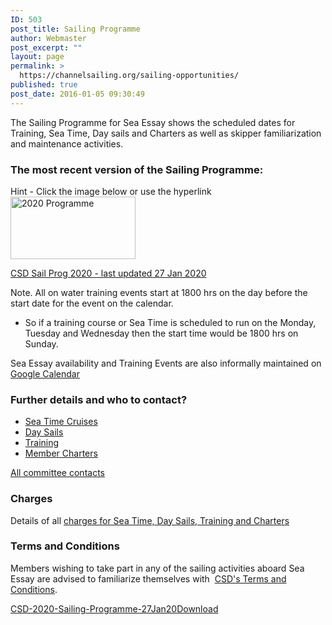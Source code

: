 ```yaml
---
ID: 503
post_title: Sailing Programme
author: Webmaster
post_excerpt: ""
layout: page
permalink: >
  https://channelsailing.org/sailing-opportunities/
published: true
post_date: 2016-01-05 09:30:49
---
```

<p>The Sailing Programme for Sea Essay shows the scheduled dates for Training, Sea Time, Day sails and Charters as well as skipper familiarization and maintenance activities.</p>
<h3>The most recent version of the Sailing Programme:</h3>
<p>Hint - Click the image below or use the hyperlink<br /><a href="https://channelsailing.org/wp-content/uploads/2020/01/CSD-2020-Sailing-Programme-27Jan20.pdf"><img class="alignnone wp-image-840 size-full" src="https://channelsailing.org/wp-content/uploads/2015/12/2016-programme-e1452621698306.png" alt="2020 Programme" width="200" height="100" /></a></p>
<p><a href="https://channelsailing.org/wp-content/uploads/2020/01/CSD-2020-Sailing-Programme-22Jan20.pdf" data-wplink-edit="true">CSD Sail Prog 2020 - last updated 27 Jan 2020</a></p>
<p>Note. All on water training events start at 1800 hrs on the day before the start date for the event on the calendar.</p>
<ul>
<li>So if a training course or Sea Time is scheduled to run on the Monday, Tuesday and Wednesday then the start time would be 1800 hrs on Sunday.</li>
</ul>
<p>Sea Essay availability and Training Events are also informally maintained on <a href="https://channelsailing.org/2018/03/02/csd-calendar/">Google Calendar</a></p>
<h3>Further details and who to contact?</h3>
<ul>
<li><a href="//channelsailing.org/sea-time-cruises/">Sea Time Cruises</a></li>
<li><a href="//channelsailing.org/day-sails/">Day Sails</a></li>
<li><a href="//channelsailing.org/training/">Training</a></li>
<li><a href="//channelsailing.org/charters/">Member Charters</a></li>
</ul>
<p><a href="//channelsailing.org/contacts/">All committee contacts</a></p>
<h3>Charges</h3>
<p>Details of all <a href="https://channelsailing.wordpress.com/charges/">charges for Sea Time, Day Sails, Training and Charters</a></p>
<h3>Terms and Conditions</h3>
<p>Members wishing to take part in any of the sailing activities aboard Sea Essay are advised to familiarize themselves with  <a href="https://channelsailing.wordpress.com/terms-conditions/">CSD's Terms and Conditions</a>.</p>

<!-- wp:media-text -->
<div class="wp-block-media-text alignwide"><figure class="wp-block-media-text__media"></figure><div class="wp-block-media-text__content"><!-- wp:paragraph {"placeholder":"Content…","fontSize":"large"} -->
<p class="has-large-font-size"></p>
<!-- /wp:paragraph --></div></div>
<!-- /wp:media-text -->

<!-- wp:file {"id":2656,"href":"https://channelsailing.org/wp-content/uploads/2020/01/CSD-2020-Sailing-Programme-27Jan20.pdf"} -->
<div class="wp-block-file"><a href="https://channelsailing.org/wp-content/uploads/2020/01/CSD-2020-Sailing-Programme-27Jan20.pdf">CSD-2020-Sailing-Programme-27Jan20</a><a href="https://channelsailing.org/wp-content/uploads/2020/01/CSD-2020-Sailing-Programme-27Jan20.pdf" class="wp-block-file__button" download>Download</a></div>
<!-- /wp:file -->

<!-- wp:paragraph -->
<p></p>
<!-- /wp:paragraph -->

<!-- wp:image -->
<figure class="wp-block-image"><img alt=""/></figure>
<!-- /wp:image -->

<!-- wp:image -->
<figure class="wp-block-image"><img alt=""/></figure>
<!-- /wp:image -->